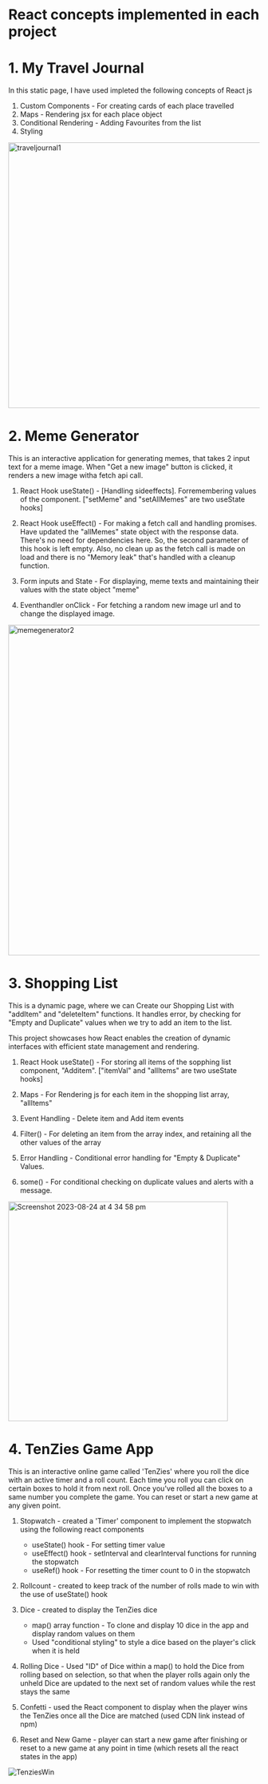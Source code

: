 # React concepts implemented in each project 
# **1. My Travel Journal**

In this static page, I have used impleted the following concepts of React js

1. Custom Components - For creating cards of each place travelled
2. Maps - Rendering jsx for each place object 
3. Conditional Rendering - Adding Favourites from the list
4. Styling

<img width="532" alt="traveljournal1" src="https://github.com/abilt5991/ReactJSCode/assets/125937034/2803719c-3725-4ec3-873a-92f644e4aaf7">



# **2. Meme Generator**

This is an interactive application for generating memes, that takes 2 input text for a meme image. When "Get a new image" button is clicked, it renders a new image witha fetch api call.

1. React Hook useState() - [Handling sideeffects]. Forremembering values of the component. ["setMeme" and "setAllMemes" are two useState hooks]

2. React Hook useEffect() - For making a fetch call and handling promises. Have updated the "allMemes" state object with the response data. There's no need for dependencies here. So, the second parameter of this hook is left empty. Also, no clean up as the fetch call is made on load and there is no "Memory leak" that's handled with a cleanup function.

3. Form inputs and State - For displaying, meme texts and maintaining their values with the state object "meme"

4. Eventhandler onClick - For fetching a random new image url and to change the displayed image.

<img width="662" alt="memegenerator2" src="https://github.com/abilt5991/ReactJSCode/assets/125937034/e5564e2d-cb9b-4579-8e3d-0e6e5d8d3400">


# **3. Shopping List**

This is a dynamic page, where we can Create our Shopping List with "addItem" and "deleteItem" functions. 
It handles error, by checking for "Empty and Duplicate" values when we try to add an item to the list.

This project showcases how React enables the creation of dynamic interfaces with efficient state management and rendering.

1. React Hook useState() - For storing all items of the sopphing list component, "Additem". ["itemVal" and "allItems" are two useState hooks]

2. Maps - For Rendering js for each item in the shopping list array, "allItems"

3. Event Handling - Delete item and Add item events 

4. Filter() - For deleting an item from the array index, and retaining all the other values of the array

5. Error Handling - Conditional error handling for "Empty & Duplicate" Values.

6. some() - For conditional checking on duplicate values and alerts with a message.

<img width="440" alt="Screenshot 2023-08-24 at 4 34 58 pm" src="https://github.com/abilt5991/ReactJSCode/assets/125937034/36c09957-cd01-498b-8d9b-d7006c63a88f">



# **4. TenZies Game App**

This is an interactive online game called 'TenZies' where you roll the dice with an active timer and a roll count. Each time you roll you can click on certain boxes to hold it from next roll. Once you've rolled all the boxes to a same number you complete the game. You can reset or start a new game at any given point.

1. Stopwatch - created a 'Timer' component to implement the stopwatch using the following react components
   - useState() hook - For setting timer value
   - useEffect() hook - setInterval and clearInterval functions for running the stopwatch
   - useRef() hook - For resetting the timer count to 0 in the stopwatch

2. Rollcount - created to keep track of the number of rolls made to win with the use of useState() hook

3. Dice - created to display the TenZies dice 
   - map() array function - To clone and display 10 dice in the app and display random values on them
   - Used "conditional styling" to style a dice based on the player's click when it is held

4.  Rolling Dice - Used "ID" of Dice within a map() to hold the Dice from rolling based on selection, so that when the player rolls again 
    only the unheld Dice are updated to the next set of random values while the rest stays the same

5. Confetti - used the React component to display when the player wins the TenZies once all the Dice are matched (used CDN link instead of 
   npm)

6. Reset and New Game - player can start a new game after finishing or reset to a new game at any point in time (which resets all the react 
   states in the app)


![TenziesWin](https://github.com/abilt5991/ReactJSCode/assets/125937034/9ba1b251-2fa4-49c4-bbcd-b45d984f759d)

